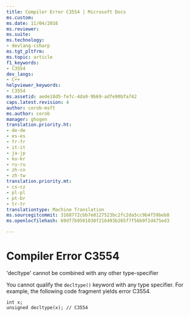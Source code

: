 ```yaml
---
title: Compiler Error C3554 | Microsoft Docs
ms.custom: 
ms.date: 11/04/2016
ms.reviewer: 
ms.suite: 
ms.technology:
- devlang-csharp
ms.tgt_pltfrm: 
ms.topic: article
f1_keywords:
- C3554
dev_langs:
- C++
helpviewer_keywords:
- C3554
ms.assetid: aede18d5-fefc-4da9-9b69-adfe90bfa742
caps.latest.revision: 4
author: corob-msft
ms.author: corob
manager: ghogen
translation.priority.ht:
- de-de
- es-es
- fr-fr
- it-it
- ja-jp
- ko-kr
- ru-ru
- zh-cn
- zh-tw
translation.priority.mt:
- cs-cz
- pl-pl
- pt-br
- tr-tr
translationtype: Machine Translation
ms.sourcegitcommit: 3168772cbb7e8127523bc2fc2da5cc9b4f59beb8
ms.openlocfilehash: 69df7b9501038f216493b265f7f56b9f2d475ed3

---
```

# Compiler Error C3554
'decltype' cannot be combined with any other type-specifier  
  
 You cannot qualify the `decltype()` keyword with any type specifier. For example, the following code fragment yields error C3554.  
  
```  
int x;  
unsigned decltype(x); // C3554  
```


<!--HONumber=Jan17_HO1-->


